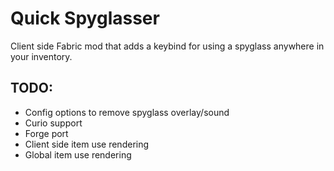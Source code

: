 # Quick Spyglasser

Client side Fabric mod that adds a keybind for using a spyglass anywhere in your inventory.

## TODO:
- Config options to remove spyglass overlay/sound
- Curio support
- Forge port
- Client side item use rendering
- Global item use rendering
